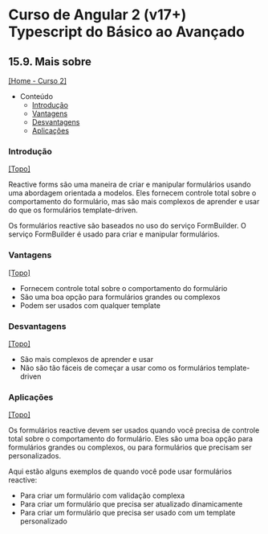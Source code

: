 # Curso de Angular 2 (v17+) Typescript do Básico ao Avançado

## 15.9. Mais sobre
[[Home - Curso 2]](../../README.md#curso-2)<br />

- Conteúdo
  - [Introdução](#introdução)
  - [Vantagens](#vantagens)
  - [Desvantagens](#desvantagens)
  - [Aplicações](#aplicações)

### Introdução
[[Topo]](#)<br />

Reactive forms são uma maneira de criar e manipular formulários usando uma abordagem orientada a modelos. Eles fornecem controle total sobre o comportamento do formulário, mas são mais complexos de aprender e usar do que os formulários template-driven.

Os formulários reactive são baseados no uso do serviço FormBuilder. O serviço FormBuilder é usado para criar e manipular formulários.

### Vantagens
[[Topo]](#)<br />

- Fornecem controle total sobre o comportamento do formulário
- São uma boa opção para formulários grandes ou complexos
- Podem ser usados com qualquer template

### Desvantagens
[[Topo]](#)<br />

- São mais complexos de aprender e usar
- Não são tão fáceis de começar a usar como os formulários template-driven

### Aplicações
[[Topo]](#)<br />

Os formulários reactive devem ser usados quando você precisa de controle total sobre o comportamento do formulário. Eles são uma boa opção para formulários grandes ou complexos, ou para formulários que precisam ser personalizados.

Aqui estão alguns exemplos de quando você pode usar formulários reactive:
- Para criar um formulário com validação complexa
- Para criar um formulário que precisa ser atualizado dinamicamente
- Para criar um formulário que precisa ser usado com um template personalizado
